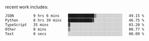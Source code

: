 
<!--<img width="1415" height="100" alt="blu" src="https://github.com/rdsilva01/rdsilva01/assets/101207588/deb060e5-d035-4f09-b511-e3f50605b207">-->

<!-- \> Enthusiastic about developing and building solutions <br>
\> Computer Science and Engineering @ UBI -->

<!-- <a href="https://www.rodrigosilva.live/">personal website</a> 🏁 -->

<!-- ![](https://komarev.com/ghpvc/?username=rdsilva01) -->

recent work includes:
<!--START_SECTION:waka-->

```txt
JSON         9 hrs 6 mins    ████████████▒░░░░░░░░░░░░   49.15 %
Python       8 hrs 39 mins   ███████████▓░░░░░░░░░░░░░   46.75 %
TypeScript   35 mins         ▓░░░░░░░░░░░░░░░░░░░░░░░░   03.20 %
Other        8 mins          ▒░░░░░░░░░░░░░░░░░░░░░░░░   00.77 %
Text         0 secs          ░░░░░░░░░░░░░░░░░░░░░░░░░   00.09 %
```

<!--END_SECTION:waka-->

